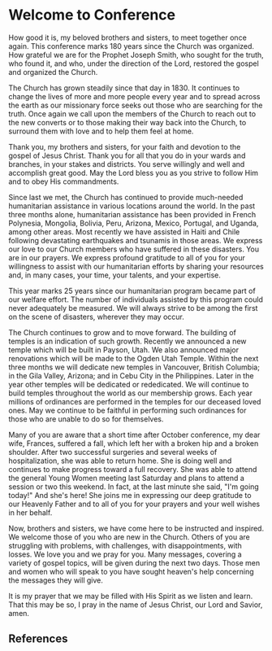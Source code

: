 # Welcome to Conference

How good it is, my beloved brothers and sisters, to meet together once again.
This conference marks 180 years since the Church was organized. How grateful
we are for the Prophet Joseph Smith, who sought for the truth, who found it,
and who, under the direction of the Lord, restored the gospel and organized
the Church.

The Church has grown steadily since that day in 1830. It continues to change
the lives of more and more people every year and to spread across the earth as
our missionary force seeks out those who are searching for the truth. Once
again we call upon the members of the Church to reach out to the new converts
or to those making their way back into the Church, to surround them with love
and to help them feel at home.

Thank you, my brothers and sisters, for your faith and devotion to the gospel
of Jesus Christ. Thank you for all that you do in your wards and branches, in
your stakes and districts. You serve willingly and well and accomplish great
good. May the Lord bless you as you strive to follow Him and to obey His
commandments.

Since last we met, the Church has continued to provide much-needed
humanitarian assistance in various locations around the world. In the past
three months alone, humanitarian assistance has been provided in French
Polynesia, Mongolia, Bolivia, Peru, Arizona, Mexico, Portugal, and Uganda,
among other areas. Most recently we have assisted in Haiti and Chile following
devastating earthquakes and tsunamis in those areas. We express our love to
our Church members who have suffered in these disasters. You are in our
prayers. We express profound gratitude to all of you for your willingness to
assist with our humanitarian efforts by sharing your resources and, in many
cases, your time, your talents, and your expertise.

This year marks 25 years since our humanitarian program became part of our
welfare effort. The number of individuals assisted by this program could never
adequately be measured. We will always strive to be among the first on the
scene of disasters, wherever they may occur.

The Church continues to grow and to move forward. The building of temples is
an indication of such growth. Recently we announced a new temple which will be
built in Payson, Utah. We also announced major renovations which will be made
to the Ogden Utah Temple. Within the next three months we will dedicate new
temples in Vancouver, British Columbia; in the Gila Valley, Arizona; and in
Cebu City in the Philippines. Later in the year other temples will be
dedicated or rededicated. We will continue to build temples throughout the
world as our membership grows. Each year millions of ordinances are performed
in the temples for our deceased loved ones. May we continue to be faithful in
performing such ordinances for those who are unable to do so for themselves.

Many of you are aware that a short time after October conference, my dear
wife, Frances, suffered a fall, which left her with a broken hip and a broken
shoulder. After two successful surgeries and several weeks of hospitalization,
she was able to return home. She is doing well and continues to make progress
toward a full recovery. She was able to attend the general Young Women meeting
last Saturday and plans to attend a session or two this weekend. In fact, at
the last minute she said, "I'm going today!" And she's here! She joins me in
expressing our deep gratitude to our Heavenly Father and to all of you for
your prayers and your well wishes in her behalf.

Now, brothers and sisters, we have come here to be instructed and inspired. We
welcome those of you who are new in the Church. Others of you are struggling
with problems, with challenges, with disappointments, with losses. We love you
and we pray for you. Many messages, covering a variety of gospel topics, will
be given during the next two days. Those men and women who will speak to you
have sought heaven's help concerning the messages they will give.

It is my prayer that we may be filled with His Spirit as we listen and learn.
That this may be so, I pray in the name of Jesus Christ, our Lord and Savior,
amen.

## References

